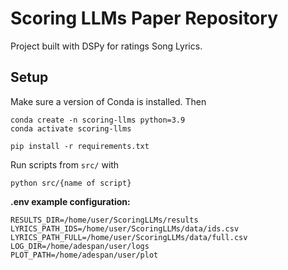
# Scoring LLMs Paper Repository
Project built with DSPy for ratings Song Lyrics.

## Setup
Make sure a version of Conda is installed. Then
```
conda create -n scoring-llms python=3.9
conda activate scoring-llms
```
```
pip install -r requirements.txt
```
Run scripts from `src/` with
```
python src/{name of script}
```

**.env example configuration:**

    RESULTS_DIR=/home/user/ScoringLLMs/results
    LYRICS_PATH_IDS=/home/user/ScoringLLMs/data/ids.csv
    LYRICS_PATH_FULL=/home/user/ScoringLLMs/data/full.csv
    LOG_DIR=/home/adespan/user/logs
    PLOT_PATH=/home/adespan/user/plot

